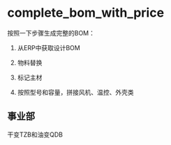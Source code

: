 # complete_bom_with_price
按照一下步骤生成完整的BOM：

1. 从ERP中获取设计BOM

2. 物料替换

3. 标记主材

4. 按照型号和容量，拼接风机、温控、外壳类


## 事业部
干变TZB和油变QDB
